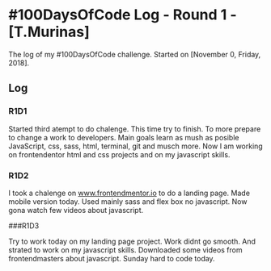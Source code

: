 # #100DaysOfCode Log - Round 1 - [T.Murinas]

The log of my #100DaysOfCode challenge. Started on [November 0, Friday, 2018].

## Log

### R1D1 

Started third atempt to do chalenge. This time try to finish. To more prepare to change a work to developers. Main goals learn as mush as posible JavaScript, css, sass, html, terminal, git and musch more. Now I am working on frontendentor html and css projects and on my javascript skills. 

### R1D2

I took a chalenge on www.frontendmentor.io to do a landing page. Made mobile version today. Used mainly sass and flex box no javascript. Now gona watch few videos about javascript.

###R1D3

Try to work today on my landing page project. Work didnt go smooth. And strated to work on my javascript skills. Downloaded some videos from frontendmasters about javascript.
Sunday hard to code today. 



